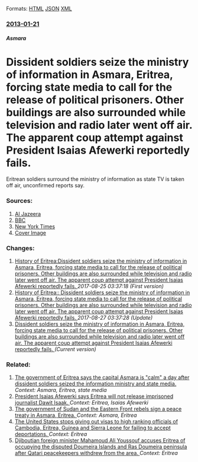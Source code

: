 
Formats: [HTML](/news/2013/01/21/dissident-soldiers-seize-the-ministry-of-information-in-asmara-eritrea-forcing-state-media-to-call-for-the-release-of-political-prisoners.html)  [JSON](/news/2013/01/21/dissident-soldiers-seize-the-ministry-of-information-in-asmara-eritrea-forcing-state-media-to-call-for-the-release-of-political-prisoners.json)  [XML](/news/2013/01/21/dissident-soldiers-seize-the-ministry-of-information-in-asmara-eritrea-forcing-state-media-to-call-for-the-release-of-political-prisoners.xml)  

### [2013-01-21](/news/2013/01/21/index.md)

##### Asmara
# Dissident soldiers seize the ministry of information in Asmara, Eritrea, forcing state media to call for the release of political prisoners. Other buildings are also surrounded while television and radio later went off air. The apparent coup attempt against President Isaias Afewerki reportedly fails. 

Eritrean soldiers surround the ministry of information as state TV is taken off air, unconfirmed reports say.


### Sources:

1. [Al Jazeera](http://www.aljazeera.com/news/africa/2013/01/201312115058356377.html)
2. [BBC](http://www.bbc.co.uk/news/world-africa-21127529)
3. [New York Times](https://www.nytimes.com/2013/01/22/world/africa/coup-attempt-fails-in-eritrea.html)
3. [Cover Image](http://ichef-1.bbci.co.uk/news/1024/media/images/65417000/gif/_65417056_eritrea_asmara_01_13.gif)

### Changes:

1. [History of Eritrea:Dissident soldiers seize the ministry of information in Asmara, Eritrea, forcing state media to call for the release of political prisoners. Other buildings are also surrounded while television and radio later went off air. The apparent coup attempt against President Isaias Afewerki reportedly fails. ](/news/2013/01/21/history-of-eritrea-pdissident-soldiers-seize-the-ministry-of-information-in-asmara-eritrea-forcing-state-media-to-call-for-the-release-of.md) _2017-08-25 03:37:18 (First version)_
2. [History of Eritrea:: Dissident soldiers seize the ministry of information in Asmara, Eritrea, forcing state media to call for the release of political prisoners. Other buildings are also surrounded while television and radio later went off air. The apparent coup attempt against President Isaias Afewerki reportedly fails. ](/news/2013/01/21/history-of-eritrea-dissident-soldiers-seize-the-ministry-of-information-in-asmara-eritrea-forcing-state-media-to-call-for-the-release-of.md) _2017-08-27 03:37:28 (Update)_
2. [Dissident soldiers seize the ministry of information in Asmara, Eritrea, forcing state media to call for the release of political prisoners. Other buildings are also surrounded while television and radio later went off air. The apparent coup attempt against President Isaias Afewerki reportedly fails. ](/news/2013/01/21/dissident-soldiers-seize-the-ministry-of-information-in-asmara-eritrea-forcing-state-media-to-call-for-the-release-of-political-prisoners.md) _(Current version)_

### Related:

1. [The government of Eritrea says the capital Asmara is "calm" a day after dissident soldiers seized the information ministry and state media. ](/news/2013/01/22/the-government-of-eritrea-says-the-capital-asmara-is-calm-a-day-after-dissident-soldiers-seized-the-information-ministry-and-state-media.md) _Context: Asmara, Eritrea, state media_
2. [ President Isaias Afewerki says Eritrea will not release imprisoned journalist Dawit Isaak. ](/news/2009/05/26/president-isaias-afewerki-says-eritrea-will-not-release-imprisoned-journalist-dawit-isaak.md) _Context: Eritrea, Isaias Afewerki_
3. [ The government of Sudan and the Eastern Front rebels sign a peace treaty in Asmara, Eritrea. ](/news/2006/10/16/the-government-of-sudan-and-the-eastern-front-rebels-sign-a-peace-treaty-in-asmara-eritrea.md) _Context: Asmara, Eritrea_
4. [The United States stops giving out visas to high ranking officials of Cambodia, Eritrea, Guinea and Sierra Leone for failing to accept deportations. ](/news/2017/09/13/the-united-states-stops-giving-out-visas-to-high-ranking-officials-of-cambodia-eritrea-guinea-and-sierra-leone-for-failing-to-accept-depor.md) _Context: Eritrea_
5. [Djiboutian foreign minister Mahamoud Ali Youssouf accuses Eritrea of occupying the disputed Doumeira Islands and Ras Doumeira peninsula after Qatari peacekeepers withdrew from the area. ](/news/2017/06/16/djiboutian-foreign-minister-mahamoud-ali-youssouf-accuses-eritrea-of-occupying-the-disputed-doumeira-islands-and-ras-doumeira-peninsula-afte.md) _Context: Eritrea_
